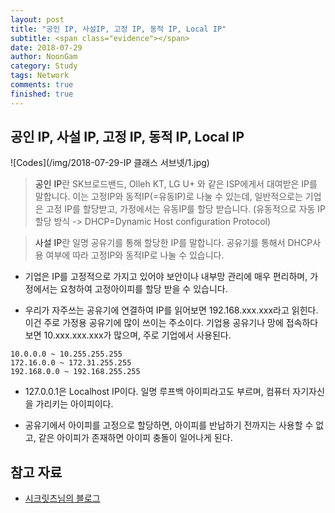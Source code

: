 ```yaml
---
layout: post
title: "공인 IP, 사설IP, 고정 IP, 동적 IP, Local IP"
subtitle: <span class="evidence"></span>
date: 2018-07-29
author: NoonGam
category: Study
tags: Network
comments: true
finished: true
---
```



## 공인 IP, 사설 IP, 고정 IP, 동적 IP, Local IP

![Codes](/img/2018-07-29-IP 클래스 서브넷/1.jpg)

> <a>공인 IP</a>란 SK브로드밴드, Olleh KT, LG U+ 와 같은 ISP에게서 대여받은 IP를 말합니다. 이는 고정IP와 동적IP(=유동IP)로 나눌 수 있는데, 일반적으로는 기업은 고정 IP를 할당받고, 가정에서는 유동IP를 할당 받습니다.
(유동적으로 자동 IP 할당 방식 -> DHCP=Dynamic Host configuration Protocol)



> <a>사설 IP</a>란 일명 공유기를 통해 할당한 IP를 말합니다. 공유기를 통해서 DHCP사용 여부에 따라 고정IP와 동적IP로 나눌 수 있습니다.


- 기업은 IP를 고정적으로 가지고 있어야 보안이나 내부망 관리에 매우 편리하며, 가정에서는 요청하여 고정아이피를 할당 받을 수 있습니다.


- 우리가 자주쓰는 공유기에 연결하여 IP를 읽어보면 192.168.xxx.xxx라고 읽힌다. 이건 주로 가정용 공유기에 많이 쓰이는 주소이다.
기업용 공유기나 망에 접속하다보면 10.xxx.xxx.xxx가 많으며, 주로 기업에서 사용된다.

```
10.0.0.0 ~ 10.255.255.255
172.16.0.0 ~ 172.31.255.255
192.168.0.0 ~ 192.168.255.255
```

- 127.0.0.1은 Localhost IP이다. 일명 <a>루프백 아이피</a>라고도 부르며, 컴퓨터 자기자신을 가리키는 아이피이다.

- 공유기에서 아이피를 고정으로 할당하면, 아이피를 반납하기 전까지는 사용할 수 없고, 같은 아이피가 존재하면 아이피 충돌이 일어나게 된다.





## 참고 자료

- [시크릿츠님의 블로그](https://m.blog.naver.com/PostView.nhn?blogId=xcripts&logNo=70121283191&proxyReferer=https%3A%2F%2Fwww.google.co.kr%2F)
